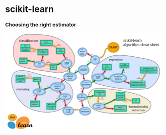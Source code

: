 # scikit-learn

### Choosing the right estimator

![Choosing the right estimator](./choose.png)




